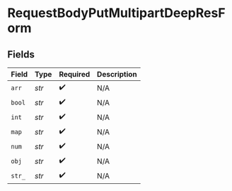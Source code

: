# RequestBodyPutMultipartDeepResForm


## Fields

| Field              | Type               | Required           | Description        |
| ------------------ | ------------------ | ------------------ | ------------------ |
| `arr`              | *str*              | :heavy_check_mark: | N/A                |
| `bool`             | *str*              | :heavy_check_mark: | N/A                |
| `int`              | *str*              | :heavy_check_mark: | N/A                |
| `map`              | *str*              | :heavy_check_mark: | N/A                |
| `num`              | *str*              | :heavy_check_mark: | N/A                |
| `obj`              | *str*              | :heavy_check_mark: | N/A                |
| `str_`             | *str*              | :heavy_check_mark: | N/A                |
